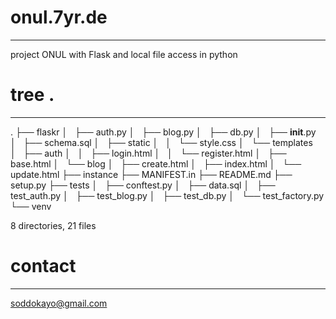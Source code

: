 # onul.7yr.de
---
project ONUL with Flask and local file access in python

# tree .
---
.
├── flaskr
│   ├── auth.py
│   ├── blog.py
│   ├── db.py
│   ├── __init__.py
│   ├── schema.sql
│   ├── static
│   │   └── style.css
│   └── templates
│       ├── auth
│       │   ├── login.html
│       │   └── register.html
│       ├── base.html
│       └── blog
│           ├── create.html
│           ├── index.html
│           └── update.html
├── instance
├── MANIFEST.in
├── README.md
├── setup.py
├── tests
│   ├── conftest.py
│   ├── data.sql
│   ├── test_auth.py
│   ├── test_blog.py
│   ├── test_db.py
│   └── test_factory.py
└── venv

8 directories, 21 files

# contact
---
soddokayo@gmail.com


